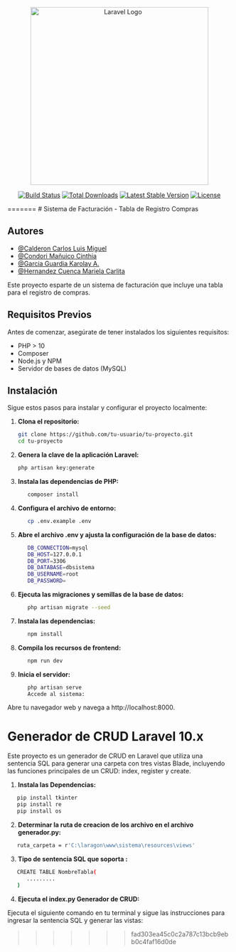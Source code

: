 <p align="center"><a href="https://laravel.com" target="_blank"><img src="https://raw.githubusercontent.com/laravel/art/master/logo-lockup/5%20SVG/2%20CMYK/1%20Full%20Color/laravel-logolockup-cmyk-red.svg" width="400" alt="Laravel Logo"></a></p>

<p align="center">
<a href="https://github.com/laravel/framework/actions"><img src="https://github.com/laravel/framework/workflows/tests/badge.svg" alt="Build Status"></a>
<a href="https://packagist.org/packages/laravel/framework"><img src="https://img.shields.io/packagist/dt/laravel/framework" alt="Total Downloads"></a>
<a href="https://packagist.org/packages/laravel/framework"><img src="https://img.shields.io/packagist/v/laravel/framework" alt="Latest Stable Version"></a>
<a href="https://packagist.org/packages/laravel/framework"><img src="https://img.shields.io/packagist/l/laravel/framework" alt="License"></a>
</p>
=======
# Sistema de Facturación - Tabla de Registro Compras

## Autores

   - [@Calderon Carlos Luis Miguel](https://github.com/Clderon)
   - [@Condori Mañuico Cinthia](https://github.com/Clderon)
   - [@Garcia Guardia Karolay A.](https://github.com/Clderon)
   - [@Hernandez Cuenca Mariela Carlita](https://github.com/Clderon)

Este proyecto esparte  de un sistema de facturación que incluye una tabla para el registro de compras.

## Requisitos Previos

Antes de comenzar, asegúrate de tener instalados los siguientes requisitos:

- PHP > 10
- Composer
- Node.js y NPM
- Servidor de bases de datos (MySQL)


## Instalación

Sigue estos pasos para instalar y configurar el proyecto localmente:

1. **Clona el repositorio:**

   ```bash
   git clone https://github.com/tu-usuario/tu-proyecto.git
   cd tu-proyecto
   ```
2. **Genera la clave de la aplicación Laravel:**

   ```bash
   php artisan key:generate
   ```
3. **Instala las dependencias de PHP:**

   ```bash
      composer install
   ```

4. **Configura el archivo de entorno:**

   ```bash
      cp .env.example .env
   ```

5. **Abre el archivo .env y ajusta la configuración de la base de datos:**


   ```bash
      DB_CONNECTION=mysql
      DB_HOST=127.0.0.1
      DB_PORT=3306
      DB_DATABASE=dbsistema
      DB_USERNAME=root
      DB_PASSWORD=
   ```
6. **Ejecuta las migraciones y semillas de la base de datos:**

   ```bash
      php artisan migrate --seed
   ```

   
7. **Instala las dependencias:**

   ```bash
      npm install
   ```

8. **Compila los recursos de frontend:**

   ```bash
      npm run dev
   ```

9. **Inicia el servidor:**

   ```bash
      php artisan serve
      Accede al sistema:
   ```

Abre tu navegador web y navega a http://localhost:8000.

# Generador de CRUD Laravel 10.x 
Este proyecto es un generador de CRUD en Laravel que utiliza una sentencia SQL para generar una carpeta con tres vistas Blade, incluyendo las funciones principales de un CRUD: index, register y create.

1. **Instala las Dependencias:**
   
```bash
   pip install tkinter
   pip install re
   pip install os
```

2. **Determinar la ruta de creacion de los archivo en el archivo generador.py:**
```bash
   ruta_carpeta = r'C:\laragon\www\sistema\resources\views'
```

3. **Tipo de sentencia SQL que soporta :**
```bash
   CREATE TABLE NombreTabla(
      .........
   )
```

4. **Ejecuta el index.py Generador de CRUD:**

Ejecuta el siguiente comando en tu terminal y sigue las instrucciones para ingresar la sentencia SQL y generar las vistas:
>>>>>>> fad303ea45c0c2a787c13bcb9ebb0c4faf16d0de
